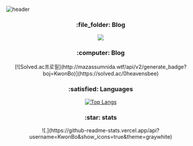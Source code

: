 
![header](https://capsule-render.vercel.app/api?type=waving&color=auto&height=300&section=header&text=KwonBo%20Github&fontSize=90)
<div align="center">
  <h3> :file_folder: Blog </h3>
<a href="https://0heavensbee.tistory.com/" target="_blank"><img src="https://img.shields.io/badge/Tistory-535D6C?style=flat-square&logo=Tistory&logoColor=white"/></a>
  <h3> :computer: Blog </h3>
[![Solved.ac프로필](http://mazassumnida.wtf/api/v2/generate_badge?boj=KwonBo)](https://solved.ac/0heavensbee)

  <h3> :satisfied: Languages </h3>
  
[![Top Langs](https://github-readme-stats.vercel.app/api/top-langs/?username=KwonBo&langs_count=8)](https://github.com/KwonBo/github-readme-stats)
  <h3> :star: stats </h3>
![.](https://github-readme-stats.vercel.app/api?username=KwonBo&show_icons=true&theme=graywhite)
</div>
